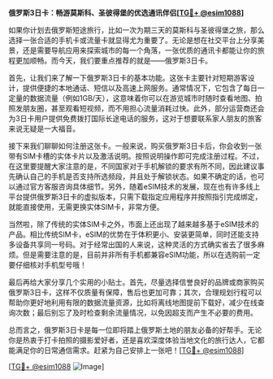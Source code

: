 **俄罗斯3日卡：畅游莫斯科、圣彼得堡的优选通讯伴侣[[TG💪+ @esim1088](https://t.me/s/esim1088)]**

如果你计划去俄罗斯短途旅行，比如一次为期三天的莫斯科与圣彼得堡之旅，那么选择一张合适的手机卡或流量卡就显得尤为重要了。无论是想在社交平台上分享美景，还是需要导航应用来探索城市的每一个角落，一张优质的通讯卡都能让你的旅程更加顺畅。而今天，我们要重点推荐的就是——俄罗斯3日卡。

首先，让我们来了解一下俄罗斯3日卡的基本功能。这张卡主要针对短期游客设计，提供便捷的本地通话、短信以及高速上网服务。通常情况下，它包含了每日一定量的数据流量（例如1GB/天），这意味着你可以在游览城市时随时查看地图、拍照发朋友圈，甚至观看短视频，而不用担心流量消耗过快。此外，部分运营商还会为3日卡用户提供免费拨打国际长途电话的服务，这对于想要联系家人朋友的旅客来说无疑是一大福音。

接下来我们聊聊如何注册这张卡。一般来说，购买俄罗斯3日卡后，你会收到一张带有SIM卡槽的实体卡片以及激活说明。按照说明操作即可完成注册过程。不过，在这里要提醒大家注意的是，不同国家对于手机解锁的要求有所不同，因此建议事先确认自己的手机是否支持所选频段，并且处于解锁状态。如果不确定的话，也可以通过官方客服咨询具体细节。另外，随着eSIM技术的发展，现在也有许多线上平台提供俄罗斯3日卡的虚拟版本，只需下载指定应用程序并按照指引完成绑定，就能直接使用，无需更换实体SIM卡，非常方便。

当然啦，除了传统的实体SIM卡之外，市面上还出现了越来越多基于eSIM技术的产品。相比传统SIM卡，eSIM的优势在于体积更小、安装更简单，同时还能支持多设备共享同一号码。对于经常出国的人来说，这种灵活的方式确实省去了很多麻烦。但是需要注意的是，目前并非所有手机都兼容eSIM功能，所以在选购前一定要仔细核对手机型号哦！

最后再给大家分享几个实用的小贴士。首先，尽量选择信誉良好的品牌或商家购买俄罗斯3日卡，这样不仅质量有保障，售后也更加可靠；其次，合理规划行程可以帮助你更好地利用有限的数据流量资源，比如将离线地图提前下载好，减少在线查询次数；最后别忘了及时检查剩余流量情况，以免因超支而产生不必要的费用。

总而言之，俄罗斯3日卡是每一位即将踏上俄罗斯土地的朋友必备的好帮手。无论你是热衷于打卡拍照的摄影爱好者，还是喜欢深度体验当地文化的旅行达人，它都能满足你的日常通信需求。赶紧为自己安排上一张吧！[[TG💪+ @esim1088](https://t.me/s/esim1088)] 

[[TG💪+ @esim1088](https://t.me/s/esim1088) ![Image](https://i.postimg.cc/4NQfJmqS/Snipaste-2025-05-13-00-14-12.png)]